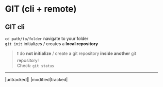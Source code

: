 # GIT (cli + remote)

## GIT cli

`cd path/to/folder` navigate to your folder  
`git init` initializes / creates a **local repository**

> ❗️ do **not initialize** / create a git repository **inside another** git repository!  
> Check: `git status`

---

|untracked||
|modified|tracked|
